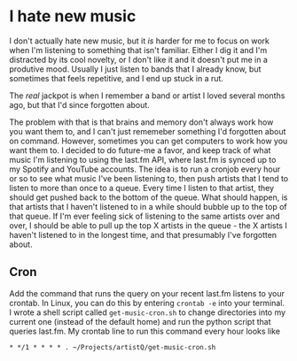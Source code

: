 # I hate new music

I don't actually hate new music, but it _is_ harder for me to focus on work when I'm listening to something that isn't familiar. Either I dig it and I'm distracted by its cool novelty, or I don't like it and it doesn't put me in a produtive mood. Usually I just listen to bands that I already know, but sometimes that feels repetitive, and I end up stuck in a rut. 

The _real_ jackpot is when I remember a band or artist I loved several months ago, but that I'd since forgotten about. 

The problem with that is that brains and memory don't always work how you want them to, and I can't just rememeber something I'd forgotten about on command. However, sometimes you can get computers to work how you want them to. I decided to do future-me a favor, and keep track of what music I'm listening to using the last.fm API, where last.fm is synced up to my Spotify and YouTube accounts. The idea is to run a cronjob every hour or so to see what music I've been listening to, then push artists that I tend to listen to more than once to a queue. Every time I listen to that artist, they should get pushed back to the bottom of the queue. What should happen, is that artists that I haven't listened to in a while should bubble up to the top of that queue. If I'm ever feeling sick of listening to the same artists over and over, I should be able to pull up the top X artists in the queue - the X artists I haven't listened to in the longest time, and that presumably I've forgotten about.

## Cron
Add the command that runs the query on your recent last.fm listens to your crontab. In Linux, you can do this by entering `crontab -e` into your terminal. I wrote a shell script called `get-music-cron.sh` to change directories into my current one (instead of the default home) and run the python script that queries last.fm. My crontab line to run this command every hour looks like
```
* */1 * * * * . ~/Projects/artistQ/get-music-cron.sh
```

